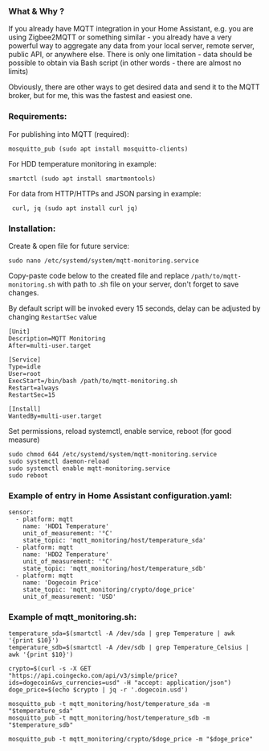### What & Why ?

If you already have MQTT integration in your Home Assistant, e.g. you are using Zigbee2MQTT or something similar - you already have a very powerful way to aggregate any data from your local server, remote server, public API, or anywhere else. There is only one limitation - data should be possible to obtain via Bash script (in other words - there are almost no limits)

Obviously, there are other ways to get desired data and send it to the MQTT broker, but for me, this was the fastest and easiest one.

### Requirements:

For publishing into MQTT (required): 

`mosquitto_pub (sudo apt install mosquitto-clients)`

For HDD temperature monitoring in example: 

`smartctl (sudo apt install smartmontools)`

For data from HTTP/HTTPs and JSON parsing in example:

` curl, jq (sudo apt install curl jq)`

### Installation:

Create & open file for future service:

`sudo nano /etc/systemd/system/mqtt-monitoring.service`

Copy-paste code below to the created file and replace `/path/to/mqtt-monitoring.sh` with path to .sh file on your server, don't forget to save changes.

By default script will be invoked every 15 seconds, delay can be adjusted by changing `RestartSec` value

```
[Unit]
Description=MQTT Monitoring
After=multi-user.target

[Service]
Type=idle
User=root
ExecStart=/bin/bash /path/to/mqtt-monitoring.sh
Restart=always
RestartSec=15

[Install]
WantedBy=multi-user.target
```

Set permissions, reload systemctl, enable service, reboot (for good measure)

```
sudo chmod 644 /etc/systemd/system/mqtt-monitoring.service
sudo systemctl daemon-reload
sudo systemctl enable mqtt-monitoring.service
sudo reboot
```

### Example of entry in Home Assistant configuration.yaml:

```
sensor:
  - platform: mqtt
    name: 'HDD1 Temperature'
    unit_of_measurement: '°C'
    state_topic: 'mqtt_monitoring/host/temperature_sda'
  - platform: mqtt
    name: 'HDD2 Temperature'
    unit_of_measurement: '°C'
    state_topic: 'mqtt_monitoring/host/temperature_sdb'
  - platform: mqtt
    name: 'Dogecoin Price'
    state_topic: 'mqtt_monitoring/crypto/doge_price'
    unit_of_measurement: 'USD'
```

### Example of mqtt_monitoring.sh:

```
temperature_sda=$(smartctl -A /dev/sda | grep Temperature | awk '{print $10}')
temperature_sdb=$(smartctl -A /dev/sdb | grep Temperature_Celsius | awk '{print $10}')

crypto=$(curl -s -X GET "https://api.coingecko.com/api/v3/simple/price?ids=dogecoin&vs_currencies=usd" -H "accept: application/json")
doge_price=$(echo $crypto | jq -r '.dogecoin.usd')

mosquitto_pub -t mqtt_monitoring/host/temperature_sda -m "$temperature_sda" 
mosquitto_pub -t mqtt_monitoring/host/temperature_sdb -m "$temperature_sdb" 

mosquitto_pub -t mqtt_monitoring/crypto/$doge_price -m "$doge_price" 
```

